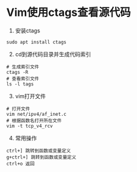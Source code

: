 # Vim使用ctags查看源代码

1. 安装ctags

```
sudo apt install ctags
```

2. cd到源代码目录并生成代码索引

```
# 生成索引文件
ctags -R
# 查看索引文件
ls -l tags
```

3. vim打开文件

```
# 打开文件
vim net/ipv4/af_inet.c
# 根据函数名打开所在文件
vim -t tcp_v4_rcv
```

4. 常用操作

```
ctrl+] 跳转到函数或变量定义
g+ctrl+] 跳转到函数或变量定义
ctrl+o 返回
```
